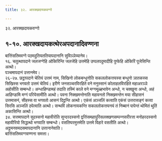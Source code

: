 ```yaml
---
title: ३२. आरक्खदायकवग्गो

---
```

३२. आरक्खदायकवग्गो  


## १-१०. आरक्खदायकत्थेरअपदानादिवण्णना

बात्तिंसतिमवग्गे पठमदुतियततियापदानानि सुविञ्‍ञेय्यानेव।  
१६. चतुत्थापदाने जलजग्गेहि ओकिरिन्ति जलजेहि उत्तमेहि उप्पलपदुमादीहि पुप्फेहि ओकिरिं पूजेसिन्ति अत्थो।  
पञ्‍चमापदानं उत्तानमेव।  
२६-२७. छट्ठापदाने चेतियं उत्तमं नाम, सिखिनो लोकबन्धुनोति सकललोकत्तयस्स बन्धुनो ञातकस्स सिखिस्स भगवतो उत्तमं चेतियं। इरीणे जनसञ्‍चरविरहिते वने मनुस्सानं कोलाहलविरहिते महाअरञ्‍ञे अहोसीति सम्बन्धो। अन्धाहिण्डामहं तदाति तस्मिं काले वने मग्गमूळ्हभावेन अन्धो, न चक्खुना अन्धो, अहं आहिण्डामि मग्गं परियेसामीति अत्थो। पवना निक्खमन्तेनाति महावनतो निक्खमन्तेन मया सीहासनं उत्तमासनं, सीहस्स वा भगवतो आसनं दिट्ठन्ति अत्थो। एकंसं अञ्‍जलिं कत्वाति एकंसं उत्तरासङ्गं कत्वा सिरसि अञ्‍जलिं ठपेत्वाति अत्थो। सन्थविं लोकनायकन्ति सकललोकत्तयनयं तं निब्बानं पापेन्तं थोमितं थुतिं अकासिन्ति अत्थो।  
३४. सत्तमापदाने सुदस्सनो महावीरोति सुन्दरदस्सनो द्वत्तिंसमहापुरिसलक्खणसम्पन्‍नसरीरत्ता मनोहरदस्सनो महावीरियो सिद्धत्थो भगवाति सम्बन्धो। वसतिघरमुत्तमेति उत्तमे विहारे वसतीति अत्थो।  
अट्ठमनवमदसमापदानानि उत्तानानेवाति।  
बात्तिंसतिमवग्गवण्णना समत्ता।  